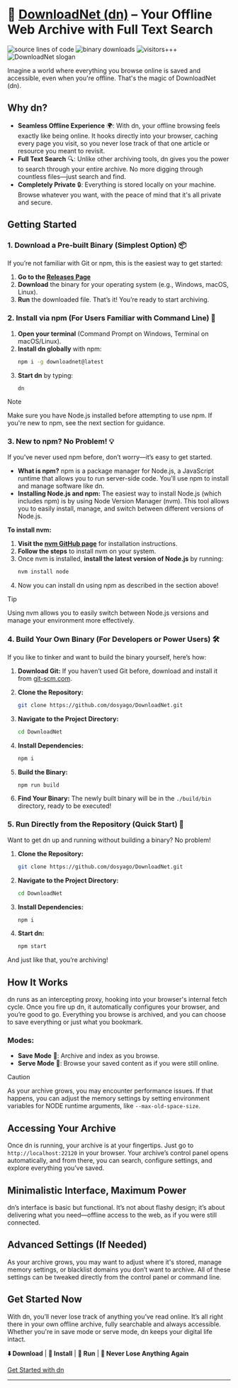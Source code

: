 # :floppy_disk: [DownloadNet (dn)](https://github.com/dosyago/DownloadNet) – Your Offline Web Archive with Full Text Search

![source lines of code](https://sloc.xyz/github/crisdosyago/Diskernet)
![binary downloads](https://img.shields.io/github/downloads/c9fe/22120/total?label=OS%20binary%20downloads)
![visitors+++](https://hits.seeyoufarm.com/api/count/incr/badge.svg?url=https%3A%2F%2Fgithub.com%2Fc9fe%2F22120&count_bg=%2379C83D&title_bg=%23555555&icon=&icon_color=%23E7E7E7&title=%28today%2Ftotal%29%20visitors%2B%2B%2B%20since%20Oct%202020&edge_flat=false)
![DownloadNet slogan](https://img.shields.io/badge/%F0%9F%92%BE%20DownloadNet-an%20internet%20on%20yer%20disc-hotpink)

Imagine a world where everything you browse online is saved and accessible, even when you're offline. That's the magic of DownloadNet (dn).

## Why dn?

- **Seamless Offline Experience** :earth_africa:: With dn, your offline browsing feels exactly like being online. It hooks directly into your browser, caching every page you visit, so you never lose track of that one article or resource you meant to revisit.
- **Full Text Search** :mag:: Unlike other archiving tools, dn gives you the power to search through your entire archive. No more digging through countless files—just search and find.
- **Completely Private** :lock:: Everything is stored locally on your machine. Browse whatever you want, with the peace of mind that it's all private and secure.

## Getting Started

### 1. **Download a Pre-built Binary (Simplest Option)** :package:
If you’re not familiar with Git or npm, this is the easiest way to get started:

1. **Go to the [Releases Page](https://github.com/dosyago/DownloadNet/releases)**
2. **Download** the binary for your operating system (e.g., Windows, macOS, Linux).
3. **Run** the downloaded file. That’s it! You’re ready to start archiving.

### 2. **Install via npm (For Users Familiar with Command Line)** :rocket:

1. **Open your terminal** (Command Prompt on Windows, Terminal on macOS/Linux).
2. **Install dn globally** with npm:
   ```sh
   npm i -g downloadnet@latest
   ```
3. **Start dn** by typing:
   ```sh
   dn
   ```

> [!NOTE]
> Make sure you have Node.js installed before attempting to use npm. If you're new to npm, see the next section for guidance.

### 3. **New to npm? No Problem!** :bulb:

If you’ve never used npm before, don’t worry—it’s easy to get started.

- **What is npm?** npm is a package manager for Node.js, a JavaScript runtime that allows you to run server-side code. You’ll use npm to install and manage software like dn.
- **Installing Node.js and npm:** The easiest way to install Node.js (which includes npm) is by using Node Version Manager (nvm). This tool allows you to easily install, manage, and switch between different versions of Node.js.

**To install nvm:**

1. **Visit the [nvm GitHub page](https://github.com/nvm-sh/nvm#installing-and-updating)** for installation instructions.
2. **Follow the steps** to install nvm on your system.
3. Once nvm is installed, **install the latest version of Node.js** by running:
   ```sh
   nvm install node
   ```
4. Now you can install dn using npm as described in the section above!

> [!TIP]
> Using nvm allows you to easily switch between Node.js versions and manage your environment more effectively.

### 4. **Build Your Own Binary (For Developers or Power Users)** :hammer_and_wrench:

If you like to tinker and want to build the binary yourself, here’s how:

1. **Download Git:** If you haven’t used Git before, download and install it from [git-scm.com](https://git-scm.com/).
2. **Clone the Repository:**
   ```sh
   git clone https://github.com/dosyago/DownloadNet.git
   ```
3. **Navigate to the Project Directory:**
   ```sh
   cd DownloadNet
   ```
4. **Install Dependencies:**
   ```sh
   npm i
   ```
5. **Build the Binary:**
   ```sh
   npm run build
   ```

6. **Find Your Binary:** The newly built binary will be in the `./build/bin` directory, ready to be executed!

### 5. **Run Directly from the Repository (Quick Start)** :runner:

Want to get dn up and running without building a binary? No problem!

1. **Clone the Repository:**
   ```sh
   git clone https://github.com/dosyago/DownloadNet.git
   ```
2. **Navigate to the Project Directory:**
   ```sh
   cd DownloadNet
   ```
3. **Install Dependencies:**
   ```sh
   npm i
   ```
4. **Start dn:**
   ```sh
   npm start
   ```

And just like that, you’re archiving!

## How It Works

dn runs as an intercepting proxy, hooking into your browser's internal fetch cycle. Once you fire up dn, it automatically configures your browser, and you’re good to go. Everything you browse is archived, and you can choose to save everything or just what you bookmark.

### Modes:

- **Save Mode** :floppy_disk:: Archive and index as you browse.
- **Serve Mode** :open_file_folder:: Browse your saved content as if you were still online.

> [!CAUTION]
> As your archive grows, you may encounter performance issues. If that happens, you can adjust the memory settings by setting environment variables for NODE runtime arguments, like `--max-old-space-size`.

## Accessing Your Archive

Once dn is running, your archive is at your fingertips. Just go to `http://localhost:22120` in your browser. Your archive’s control panel opens automatically, and from there, you can search, configure settings, and explore everything you’ve saved.

## Minimalistic Interface, Maximum Power

dn’s interface is basic but functional. It’s not about flashy design; it’s about delivering what you need—offline access to the web, as if you were still connected.

## Advanced Settings (If Needed)

As your archive grows, you may want to adjust where it's stored, manage memory settings, or blacklist domains you don’t want to archive. All of these settings can be tweaked directly from the control panel or command line.

## Get Started Now

With dn, you’ll never lose track of anything you’ve read online. It’s all right there in your own offline archive, fully searchable and always accessible. Whether you're in save mode or serve mode, dn keeps your digital life intact.

**:arrow_down: Download** | **:rocket: Install** | **:runner: Run** | **:mag_right: Never Lose Anything Again**

[Get Started with dn](https://github.com/dosyago/DownloadNet)

----
